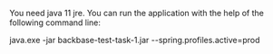You need java 11 jre.
You can run the application with the help of the following command line:

java.exe -jar backbase-test-task-1.jar --spring.profiles.active=prod

